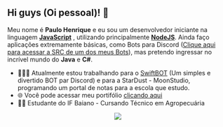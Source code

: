 <strong> <h2> Hi guys (Oi pessoal)! 👋</h2> </strong>

<p>
 Meu nome é <strong>Paulo Henrique</strong> e eu sou um desenvolvedor iniciante na linguagem <strong> <a href="https://www.javascript.com/"> JavaScript</a></strong> , utilizando principalmente <strong> <a href="https://nodejs.org/en/"> NodeJS</a></strong>. Ainda faço aplicações extremamente básicas, como Bots para Discord (<a href="https://github.com/SrWhale/Pterodactyl-Panel">Clique aqui para acessar a SRC de um dos meus Bots</a>), mas pretendo ingressar no incrível mundo do <strong>Java</strong> e <strong>C#</strong>. 

- 👨🏽‍💻 Atualmente estou trabalhando para o <a href="https://github.com/SwiftBot-Team">SwiftBOT</a> (Um simples e divertido BOT par Discord) e para a StarDust - MoonStudio, programando um portal de notas para a escola que estudo.
- 🌐 Você pode acessar meu portifólio [clicando aqui](https://github.com/SrWhale?tab=repositories)
- 🧑‍🎓 Estudante do IF Baiano - Cursando Técnico em Agropecuária
</p>

<p align = "center">
 <a href="https://github.com/SrWhale/">
 <img src = "https://github-readme-stats.vercel.app/api?username=srwhale&show_icons=true&theme=chartreuse-dark&line_height=27">
 </a>
 </p>
